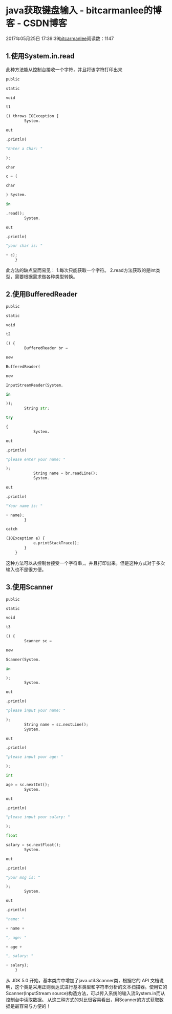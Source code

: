 
# java获取键盘输入 - bitcarmanlee的博客 - CSDN博客


2017年05月25日 17:39:39[bitcarmanlee](https://me.csdn.net/bitcarmanlee)阅读数：1147



## 1.使用System.in.read
此种方法能从控制台接收一个字符，并且将该字符打印出来
```python
public
```
```python
static
```
```python
void
```
```python
t1
```
```python
() throws IOException {
        System.
```
```python
out
```
```python
.println(
```
```python
"Enter a Char: "
```
```python
);
```
```python
char
```
```python
c = (
```
```python
char
```
```python
) System.
```
```python
in
```
```python
.read();
        System.
```
```python
out
```
```python
.println(
```
```python
"your char is: "
```
```python
+ c);
    }
```
此方法的缺点显而易见：
1.每次只能获取一个字符。
2.read方法获取的是int类型，需要根据需求做各种类型转换。
## 2.使用BufferedReader
```python
public
```
```python
static
```
```python
void
```
```python
t2
```
```python
() {
        BufferedReader br =
```
```python
new
```
```python
BufferedReader(
```
```python
new
```
```python
InputStreamReader(System.
```
```python
in
```
```python
));
        String str;
```
```python
try
```
```python
{
            System.
```
```python
out
```
```python
.println(
```
```python
"please enter your name: "
```
```python
);
            String name = br.readLine();
            System.
```
```python
out
```
```python
.println(
```
```python
"Your name is: "
```
```python
+ name);
        }
```
```python
catch
```
```python
(IOException e) {
            e.printStackTrace();
        }
    }
```
这种方法可以从控制台接受一个字符串，。并且打印出来。但是这种方式对于多次输入也不是很方便。
## 3.使用Scanner
```python
public
```
```python
static
```
```python
void
```
```python
t3
```
```python
() {
        Scanner sc =
```
```python
new
```
```python
Scanner(System.
```
```python
in
```
```python
);
        System.
```
```python
out
```
```python
.println(
```
```python
"please input your name: "
```
```python
);
        String name = sc.nextLine();
        System.
```
```python
out
```
```python
.println(
```
```python
"please input your age: "
```
```python
);
```
```python
int
```
```python
age = sc.nextInt();
        System.
```
```python
out
```
```python
.println(
```
```python
"please input your salary: "
```
```python
);
```
```python
float
```
```python
salary = sc.nextFloat();
        System.
```
```python
out
```
```python
.println(
```
```python
"your msg is: "
```
```python
);
        System.
```
```python
out
```
```python
.println(
```
```python
"name: "
```
```python
+ name +
```
```python
", age: "
```
```python
+ age +
```
```python
", salary: "
```
```python
+ salary);
    }
```
从 JDK 5.0 开始，基本类库中增加了java.util.Scanner类，根据它的 API 文档说明，这个类是采用正则表达式进行基本类型和字符串分析的文本扫描器。使用它的Scanner(InputStream source)构造方法，可以传入系统的输入流System.in而从控制台中读取数据。
从这三种方式的对比很容易看出，用Scanner的方式获取数据是最容易与方便的！

